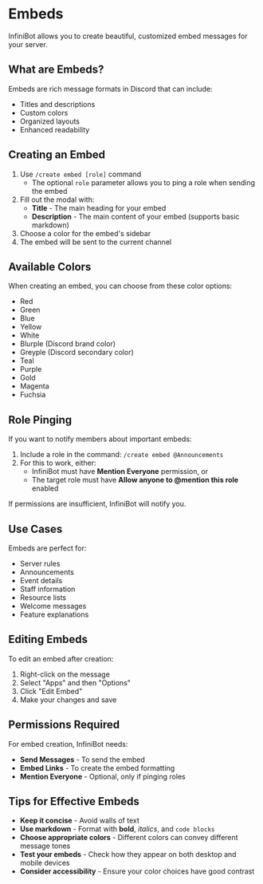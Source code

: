 # Embeds

InfiniBot allows you to create beautiful, customized embed messages for your server.

## What are Embeds?

Embeds are rich message formats in Discord that can include:
- Titles and descriptions
- Custom colors
- Organized layouts
- Enhanced readability

## Creating an Embed

1. Use `/create embed [role]` command
   - The optional `role` parameter allows you to ping a role when sending the embed
2. Fill out the modal with:
   - **Title** - The main heading for your embed
   - **Description** - The main content of your embed (supports basic markdown)
3. Choose a color for the embed's sidebar
4. The embed will be sent to the current channel

## Available Colors

When creating an embed, you can choose from these color options:
- Red
- Green
- Blue
- Yellow
- White
- Blurple (Discord brand color)
- Greyple (Discord secondary color)
- Teal
- Purple
- Gold
- Magenta
- Fuchsia

## Role Pinging

If you want to notify members about important embeds:

1. Include a role in the command: `/create embed @Announcements`
2. For this to work, either:
   - InfiniBot must have **Mention Everyone** permission, or
   - The target role must have **Allow anyone to @mention this role** enabled

If permissions are insufficient, InfiniBot will notify you.

## Use Cases

Embeds are perfect for:
- Server rules
- Announcements
- Event details
- Staff information
- Resource lists
- Welcome messages
- Feature explanations

## Editing Embeds

To edit an embed after creation:
1. Right-click on the message
2. Select "Apps" and then "Options"
3. Click "Edit Embed"
4. Make your changes and save

## Permissions Required

For embed creation, InfiniBot needs:
- **Send Messages** - To send the embed
- **Embed Links** - To create the embed formatting
- **Mention Everyone** - Optional, only if pinging roles

## Tips for Effective Embeds

- **Keep it concise** - Avoid walls of text
- **Use markdown** - Format with **bold**, *italics*, and `code blocks`
- **Choose appropriate colors** - Different colors can convey different message tones
- **Test your embeds** - Check how they appear on both desktop and mobile devices
- **Consider accessibility** - Ensure your color choices have good contrast

